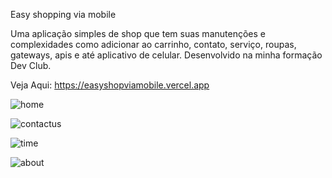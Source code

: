 Easy shopping via mobile

Uma aplicação simples de shop que tem suas manutenções e complexidades como adicionar ao carrinho, contato, serviço, roupas, gateways, apis e até aplicativo de celular. Desenvolvido na minha formação Dev Club.



  Veja Aqui: https://easyshopviamobile.vercel.app


![home](https://github.com/user-attachments/assets/980fa9c6-95d7-4519-8451-9a9597d75a99)


![contactus](https://github.com/user-attachments/assets/408e2fca-e562-4047-82a5-cedce1a9f542)


![time](https://github.com/user-attachments/assets/fef59795-65ed-4ff2-8bd6-bc421c88a379)


![about](https://github.com/user-attachments/assets/4b539622-5523-491f-a903-6c968f1ea4a1)




  
